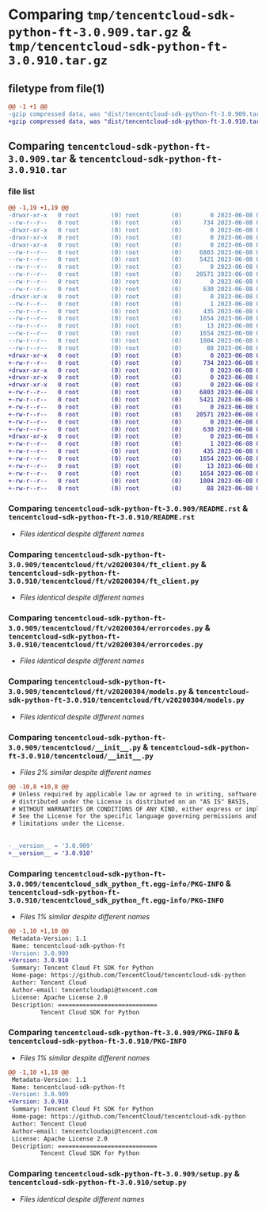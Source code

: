 # Comparing `tmp/tencentcloud-sdk-python-ft-3.0.909.tar.gz` & `tmp/tencentcloud-sdk-python-ft-3.0.910.tar.gz`

## filetype from file(1)

```diff
@@ -1 +1 @@
-gzip compressed data, was "dist/tencentcloud-sdk-python-ft-3.0.909.tar", last modified: Thu Jun  8 00:25:31 2023, max compression
+gzip compressed data, was "dist/tencentcloud-sdk-python-ft-3.0.910.tar", last modified: Thu Jun  8 09:11:32 2023, max compression
```

## Comparing `tencentcloud-sdk-python-ft-3.0.909.tar` & `tencentcloud-sdk-python-ft-3.0.910.tar`

### file list

```diff
@@ -1,19 +1,19 @@
-drwxr-xr-x   0 root         (0) root         (0)        0 2023-06-08 00:25:31.000000 tencentcloud-sdk-python-ft-3.0.909/
--rw-r--r--   0 root         (0) root         (0)      734 2023-06-08 00:25:31.000000 tencentcloud-sdk-python-ft-3.0.909/README.rst
-drwxr-xr-x   0 root         (0) root         (0)        0 2023-06-08 00:25:31.000000 tencentcloud-sdk-python-ft-3.0.909/tencentcloud/
-drwxr-xr-x   0 root         (0) root         (0)        0 2023-06-08 00:25:31.000000 tencentcloud-sdk-python-ft-3.0.909/tencentcloud/ft/
-drwxr-xr-x   0 root         (0) root         (0)        0 2023-06-08 00:25:31.000000 tencentcloud-sdk-python-ft-3.0.909/tencentcloud/ft/v20200304/
--rw-r--r--   0 root         (0) root         (0)     6803 2023-06-08 00:25:31.000000 tencentcloud-sdk-python-ft-3.0.909/tencentcloud/ft/v20200304/ft_client.py
--rw-r--r--   0 root         (0) root         (0)     5421 2023-06-08 00:25:31.000000 tencentcloud-sdk-python-ft-3.0.909/tencentcloud/ft/v20200304/errorcodes.py
--rw-r--r--   0 root         (0) root         (0)        0 2023-06-08 00:25:31.000000 tencentcloud-sdk-python-ft-3.0.909/tencentcloud/ft/v20200304/__init__.py
--rw-r--r--   0 root         (0) root         (0)    20571 2023-06-08 00:25:31.000000 tencentcloud-sdk-python-ft-3.0.909/tencentcloud/ft/v20200304/models.py
--rw-r--r--   0 root         (0) root         (0)        0 2023-06-08 00:25:31.000000 tencentcloud-sdk-python-ft-3.0.909/tencentcloud/ft/__init__.py
--rw-r--r--   0 root         (0) root         (0)      630 2023-06-08 00:25:31.000000 tencentcloud-sdk-python-ft-3.0.909/tencentcloud/__init__.py
-drwxr-xr-x   0 root         (0) root         (0)        0 2023-06-08 00:25:31.000000 tencentcloud-sdk-python-ft-3.0.909/tencentcloud_sdk_python_ft.egg-info/
--rw-r--r--   0 root         (0) root         (0)        1 2023-06-08 00:25:31.000000 tencentcloud-sdk-python-ft-3.0.909/tencentcloud_sdk_python_ft.egg-info/dependency_links.txt
--rw-r--r--   0 root         (0) root         (0)      435 2023-06-08 00:25:31.000000 tencentcloud-sdk-python-ft-3.0.909/tencentcloud_sdk_python_ft.egg-info/SOURCES.txt
--rw-r--r--   0 root         (0) root         (0)     1654 2023-06-08 00:25:31.000000 tencentcloud-sdk-python-ft-3.0.909/tencentcloud_sdk_python_ft.egg-info/PKG-INFO
--rw-r--r--   0 root         (0) root         (0)       13 2023-06-08 00:25:31.000000 tencentcloud-sdk-python-ft-3.0.909/tencentcloud_sdk_python_ft.egg-info/top_level.txt
--rw-r--r--   0 root         (0) root         (0)     1654 2023-06-08 00:25:31.000000 tencentcloud-sdk-python-ft-3.0.909/PKG-INFO
--rw-r--r--   0 root         (0) root         (0)     1004 2023-06-08 00:25:31.000000 tencentcloud-sdk-python-ft-3.0.909/setup.py
--rw-r--r--   0 root         (0) root         (0)       88 2023-06-08 00:25:31.000000 tencentcloud-sdk-python-ft-3.0.909/setup.cfg
+drwxr-xr-x   0 root         (0) root         (0)        0 2023-06-08 09:11:32.000000 tencentcloud-sdk-python-ft-3.0.910/
+-rw-r--r--   0 root         (0) root         (0)      734 2023-06-08 09:11:32.000000 tencentcloud-sdk-python-ft-3.0.910/README.rst
+drwxr-xr-x   0 root         (0) root         (0)        0 2023-06-08 09:11:32.000000 tencentcloud-sdk-python-ft-3.0.910/tencentcloud/
+drwxr-xr-x   0 root         (0) root         (0)        0 2023-06-08 09:11:32.000000 tencentcloud-sdk-python-ft-3.0.910/tencentcloud/ft/
+drwxr-xr-x   0 root         (0) root         (0)        0 2023-06-08 09:11:32.000000 tencentcloud-sdk-python-ft-3.0.910/tencentcloud/ft/v20200304/
+-rw-r--r--   0 root         (0) root         (0)     6803 2023-06-08 09:11:32.000000 tencentcloud-sdk-python-ft-3.0.910/tencentcloud/ft/v20200304/ft_client.py
+-rw-r--r--   0 root         (0) root         (0)     5421 2023-06-08 09:11:32.000000 tencentcloud-sdk-python-ft-3.0.910/tencentcloud/ft/v20200304/errorcodes.py
+-rw-r--r--   0 root         (0) root         (0)        0 2023-06-08 09:11:32.000000 tencentcloud-sdk-python-ft-3.0.910/tencentcloud/ft/v20200304/__init__.py
+-rw-r--r--   0 root         (0) root         (0)    20571 2023-06-08 09:11:32.000000 tencentcloud-sdk-python-ft-3.0.910/tencentcloud/ft/v20200304/models.py
+-rw-r--r--   0 root         (0) root         (0)        0 2023-06-08 09:11:32.000000 tencentcloud-sdk-python-ft-3.0.910/tencentcloud/ft/__init__.py
+-rw-r--r--   0 root         (0) root         (0)      630 2023-06-08 09:11:32.000000 tencentcloud-sdk-python-ft-3.0.910/tencentcloud/__init__.py
+drwxr-xr-x   0 root         (0) root         (0)        0 2023-06-08 09:11:32.000000 tencentcloud-sdk-python-ft-3.0.910/tencentcloud_sdk_python_ft.egg-info/
+-rw-r--r--   0 root         (0) root         (0)        1 2023-06-08 09:11:32.000000 tencentcloud-sdk-python-ft-3.0.910/tencentcloud_sdk_python_ft.egg-info/dependency_links.txt
+-rw-r--r--   0 root         (0) root         (0)      435 2023-06-08 09:11:32.000000 tencentcloud-sdk-python-ft-3.0.910/tencentcloud_sdk_python_ft.egg-info/SOURCES.txt
+-rw-r--r--   0 root         (0) root         (0)     1654 2023-06-08 09:11:32.000000 tencentcloud-sdk-python-ft-3.0.910/tencentcloud_sdk_python_ft.egg-info/PKG-INFO
+-rw-r--r--   0 root         (0) root         (0)       13 2023-06-08 09:11:32.000000 tencentcloud-sdk-python-ft-3.0.910/tencentcloud_sdk_python_ft.egg-info/top_level.txt
+-rw-r--r--   0 root         (0) root         (0)     1654 2023-06-08 09:11:32.000000 tencentcloud-sdk-python-ft-3.0.910/PKG-INFO
+-rw-r--r--   0 root         (0) root         (0)     1004 2023-06-08 09:11:32.000000 tencentcloud-sdk-python-ft-3.0.910/setup.py
+-rw-r--r--   0 root         (0) root         (0)       88 2023-06-08 09:11:32.000000 tencentcloud-sdk-python-ft-3.0.910/setup.cfg
```

### Comparing `tencentcloud-sdk-python-ft-3.0.909/README.rst` & `tencentcloud-sdk-python-ft-3.0.910/README.rst`

 * *Files identical despite different names*

### Comparing `tencentcloud-sdk-python-ft-3.0.909/tencentcloud/ft/v20200304/ft_client.py` & `tencentcloud-sdk-python-ft-3.0.910/tencentcloud/ft/v20200304/ft_client.py`

 * *Files identical despite different names*

### Comparing `tencentcloud-sdk-python-ft-3.0.909/tencentcloud/ft/v20200304/errorcodes.py` & `tencentcloud-sdk-python-ft-3.0.910/tencentcloud/ft/v20200304/errorcodes.py`

 * *Files identical despite different names*

### Comparing `tencentcloud-sdk-python-ft-3.0.909/tencentcloud/ft/v20200304/models.py` & `tencentcloud-sdk-python-ft-3.0.910/tencentcloud/ft/v20200304/models.py`

 * *Files identical despite different names*

### Comparing `tencentcloud-sdk-python-ft-3.0.909/tencentcloud/__init__.py` & `tencentcloud-sdk-python-ft-3.0.910/tencentcloud/__init__.py`

 * *Files 2% similar despite different names*

```diff
@@ -10,8 +10,8 @@
 # Unless required by applicable law or agreed to in writing, software
 # distributed under the License is distributed on an "AS IS" BASIS,
 # WITHOUT WARRANTIES OR CONDITIONS OF ANY KIND, either express or implied.
 # See the License for the specific language governing permissions and
 # limitations under the License.
 
 
-__version__ = '3.0.909'
+__version__ = '3.0.910'
```

### Comparing `tencentcloud-sdk-python-ft-3.0.909/tencentcloud_sdk_python_ft.egg-info/PKG-INFO` & `tencentcloud-sdk-python-ft-3.0.910/tencentcloud_sdk_python_ft.egg-info/PKG-INFO`

 * *Files 1% similar despite different names*

```diff
@@ -1,10 +1,10 @@
 Metadata-Version: 1.1
 Name: tencentcloud-sdk-python-ft
-Version: 3.0.909
+Version: 3.0.910
 Summary: Tencent Cloud Ft SDK for Python
 Home-page: https://github.com/TencentCloud/tencentcloud-sdk-python
 Author: Tencent Cloud
 Author-email: tencentcloudapi@tencent.com
 License: Apache License 2.0
 Description: ============================
         Tencent Cloud SDK for Python
```

### Comparing `tencentcloud-sdk-python-ft-3.0.909/PKG-INFO` & `tencentcloud-sdk-python-ft-3.0.910/PKG-INFO`

 * *Files 1% similar despite different names*

```diff
@@ -1,10 +1,10 @@
 Metadata-Version: 1.1
 Name: tencentcloud-sdk-python-ft
-Version: 3.0.909
+Version: 3.0.910
 Summary: Tencent Cloud Ft SDK for Python
 Home-page: https://github.com/TencentCloud/tencentcloud-sdk-python
 Author: Tencent Cloud
 Author-email: tencentcloudapi@tencent.com
 License: Apache License 2.0
 Description: ============================
         Tencent Cloud SDK for Python
```

### Comparing `tencentcloud-sdk-python-ft-3.0.909/setup.py` & `tencentcloud-sdk-python-ft-3.0.910/setup.py`

 * *Files identical despite different names*

